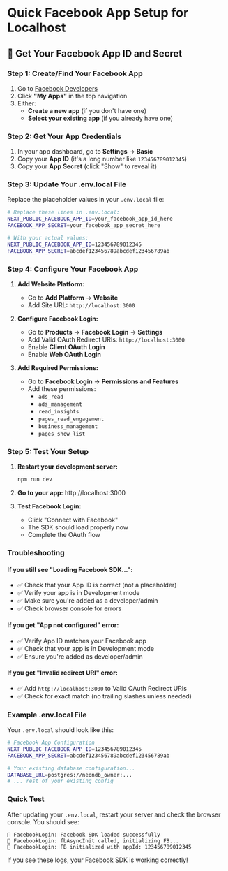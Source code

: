 # Quick Facebook App Setup for Localhost

## 🚀 Get Your Facebook App ID and Secret

### **Step 1: Create/Find Your Facebook App**

1. Go to [Facebook Developers](https://developers.facebook.com/)
2. Click **"My Apps"** in the top navigation
3. Either:
   - **Create a new app** (if you don't have one)
   - **Select your existing app** (if you already have one)

### **Step 2: Get Your App Credentials**

1. In your app dashboard, go to **Settings** → **Basic**
2. Copy your **App ID** (it's a long number like `123456789012345`)
3. Copy your **App Secret** (click "Show" to reveal it)

### **Step 3: Update Your .env.local File**

Replace the placeholder values in your `.env.local` file:

```bash
# Replace these lines in .env.local:
NEXT_PUBLIC_FACEBOOK_APP_ID=your_facebook_app_id_here
FACEBOOK_APP_SECRET=your_facebook_app_secret_here

# With your actual values:
NEXT_PUBLIC_FACEBOOK_APP_ID=123456789012345
FACEBOOK_APP_SECRET=abcdef123456789abcdef123456789ab
```

### **Step 4: Configure Your Facebook App**

1. **Add Website Platform:**
   - Go to **Add Platform** → **Website**
   - Add Site URL: `http://localhost:3000`

2. **Configure Facebook Login:**
   - Go to **Products** → **Facebook Login** → **Settings**
   - Add Valid OAuth Redirect URIs: `http://localhost:3000`
   - Enable **Client OAuth Login**
   - Enable **Web OAuth Login**

3. **Add Required Permissions:**
   - Go to **Facebook Login** → **Permissions and Features**
   - Add these permissions:
     - `ads_read`
     - `ads_management`
     - `read_insights`
     - `pages_read_engagement`
     - `business_management`
     - `pages_show_list`

### **Step 5: Test Your Setup**

1. **Restart your development server:**
   ```bash
   npm run dev
   ```

2. **Go to your app:** http://localhost:3000

3. **Test Facebook Login:**
   - Click "Connect with Facebook"
   - The SDK should load properly now
   - Complete the OAuth flow

### **Troubleshooting**

#### **If you still see "Loading Facebook SDK...":**
- ✅ Check that your App ID is correct (not a placeholder)
- ✅ Verify your app is in Development mode
- ✅ Make sure you're added as a developer/admin
- ✅ Check browser console for errors

#### **If you get "App not configured" error:**
- ✅ Verify App ID matches your Facebook app
- ✅ Check that your app is in Development mode
- ✅ Ensure you're added as developer/admin

#### **If you get "Invalid redirect URI" error:**
- ✅ Add `http://localhost:3000` to Valid OAuth Redirect URIs
- ✅ Check for exact match (no trailing slashes unless needed)

### **Example .env.local File**

Your `.env.local` should look like this:

```bash
# Facebook App Configuration
NEXT_PUBLIC_FACEBOOK_APP_ID=123456789012345
FACEBOOK_APP_SECRET=abcdef123456789abcdef123456789ab

# Your existing database configuration...
DATABASE_URL=postgres://neondb_owner:...
# ... rest of your existing config
```

### **Quick Test**

After updating your `.env.local`, restart your server and check the browser console. You should see:
```
🔵 FacebookLogin: Facebook SDK loaded successfully
🔵 FacebookLogin: fbAsyncInit called, initializing FB...
🔵 FacebookLogin: FB initialized with appId: 123456789012345
```

If you see these logs, your Facebook SDK is working correctly! 